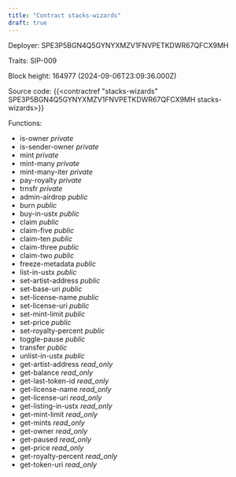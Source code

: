 ```yaml
---
title: "Contract stacks-wizards"
draft: true
---
```

Deployer: SPE3P5BGN4Q5GYNYXMZV1FNVPETKDWR67QFCX9MH

Traits:
SIP-009 



Block height: 164977 (2024-09-06T23:09:36.000Z)

Source code: {{<contractref "stacks-wizards" SPE3P5BGN4Q5GYNYXMZV1FNVPETKDWR67QFCX9MH stacks-wizards>}}

Functions:

* is-owner _private_
* is-sender-owner _private_
* mint _private_
* mint-many _private_
* mint-many-iter _private_
* pay-royalty _private_
* trnsfr _private_
* admin-airdrop _public_
* burn _public_
* buy-in-ustx _public_
* claim _public_
* claim-five _public_
* claim-ten _public_
* claim-three _public_
* claim-two _public_
* freeze-metadata _public_
* list-in-ustx _public_
* set-artist-address _public_
* set-base-uri _public_
* set-license-name _public_
* set-license-uri _public_
* set-mint-limit _public_
* set-price _public_
* set-royalty-percent _public_
* toggle-pause _public_
* transfer _public_
* unlist-in-ustx _public_
* get-artist-address _read_only_
* get-balance _read_only_
* get-last-token-id _read_only_
* get-license-name _read_only_
* get-license-uri _read_only_
* get-listing-in-ustx _read_only_
* get-mint-limit _read_only_
* get-mints _read_only_
* get-owner _read_only_
* get-paused _read_only_
* get-price _read_only_
* get-royalty-percent _read_only_
* get-token-uri _read_only_

